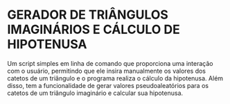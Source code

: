 # GERADOR DE TRIÂNGULOS IMAGINÁRIOS E CÁLCULO DE HIPOTENUSA
Um script simples em linha de comando que proporciona uma interação com o usuário, permitindo que ele insira manualmente os valores dos catetos de um triângulo e o programa realiza o cálculo da hipotenusa. Além disso, tem a funcionalidade de gerar valores pseudoaleatórios para os catetos de um triângulo imaginário e calcular sua hipotenusa.
